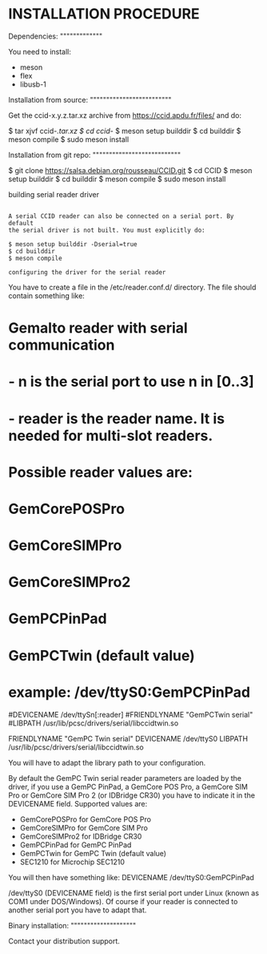 INSTALLATION PROCEDURE
======================

Dependencies:
"""""""""""""

You need to install:
- meson
- flex
- libusb-1

Installation from source:
"""""""""""""""""""""""""

Get the ccid-x.y.z.tar.xz archive from https://ccid.apdu.fr/files/ and do:

$ tar xjvf ccid-*.tar.xz
$ cd ccid-*
$ meson setup builddir
$ cd builddir
$ meson compile
$ sudo meson install

Installation from git repo:
"""""""""""""""""""""""""""

$ git clone https://salsa.debian.org/rousseau/CCID.git
$ cd CCID
$ meson setup builddir
$ cd builddir
$ meson compile
$ sudo meson install

building serial reader driver
~~~~~~~~~~~~~~~~~~~~~~~~~~~~~

A serial CCID reader can also be connected on a serial port. By default
the serial driver is not built. You must explicitly do:

$ meson setup builddir -Dserial=true
$ cd builddir
$ meson compile

configuring the driver for the serial reader
~~~~~~~~~~~~~~~~~~~~~~~~~~~~~~~~~~~~~~~~~~~~

You have to create a file in the /etc/reader.conf.d/ directory. The file
should contain something like:

# Gemalto reader with serial communication
#  - n is the serial port to use n in [0..3]
#  - reader is the reader name. It is needed for multi-slot readers.
#    Possible reader values are: 
#     GemCorePOSPro
#     GemCoreSIMPro
#     GemCoreSIMPro2
#     GemPCPinPad
#     GemPCTwin (default value)
# example: /dev/ttyS0:GemPCPinPad
#DEVICENAME        /dev/ttySn[:reader]
#FRIENDLYNAME      "GemPCTwin serial"
#LIBPATH           /usr/lib/pcsc/drivers/serial/libccidtwin.so

FRIENDLYNAME      "GemPC Twin serial"
DEVICENAME        /dev/ttyS0
LIBPATH           /usr/lib/pcsc/drivers/serial/libccidtwin.so

You will have to adapt the library path to your configuration.

By default the GemPC Twin serial reader parameters are loaded by the
driver, if you use a GemPC PinPad, a GemCore POS Pro, a GemCore SIM
Pro or GemCore SIM Pro 2 (or IDBridge CR30) you have to indicate it in the
DEVICENAME field. Supported values are:
- GemCorePOSPro for GemCore POS Pro
- GemCoreSIMPro for GemCore SIM Pro
- GemCoreSIMPro2 for IDBridge CR30
- GemPCPinPad for GemPC PinPad
- GemPCTwin for GemPC Twin (default value)
- SEC1210 for Microchip SEC1210

You will then have something like:
DEVICENAME /dev/ttyS0:GemPCPinPad

/dev/ttyS0 (DEVICENAME field) is the first serial port under Linux
(known as COM1 under DOS/Windows). Of course if your reader is connected
to another serial port you have to adapt that.


Binary installation:
""""""""""""""""""""

Contact your distribution support.
